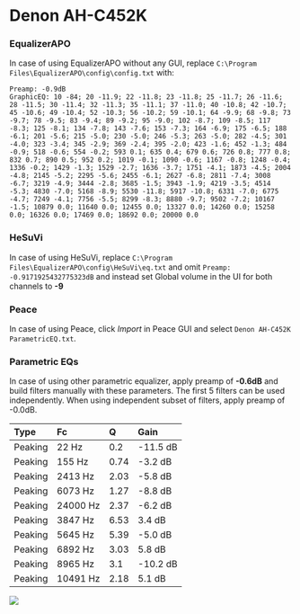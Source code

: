# Denon AH-C452K

### EqualizerAPO
In case of using EqualizerAPO without any GUI, replace `C:\Program Files\EqualizerAPO\config\config.txt`
with:
```
Preamp: -0.9dB
GraphicEQ: 10 -84; 20 -11.9; 22 -11.8; 23 -11.8; 25 -11.7; 26 -11.6; 28 -11.5; 30 -11.4; 32 -11.3; 35 -11.1; 37 -11.0; 40 -10.8; 42 -10.7; 45 -10.6; 49 -10.4; 52 -10.3; 56 -10.2; 59 -10.1; 64 -9.9; 68 -9.8; 73 -9.7; 78 -9.5; 83 -9.4; 89 -9.2; 95 -9.0; 102 -8.7; 109 -8.5; 117 -8.3; 125 -8.1; 134 -7.8; 143 -7.6; 153 -7.3; 164 -6.9; 175 -6.5; 188 -6.1; 201 -5.6; 215 -5.0; 230 -5.0; 246 -5.3; 263 -5.0; 282 -4.5; 301 -4.0; 323 -3.4; 345 -2.9; 369 -2.4; 395 -2.0; 423 -1.6; 452 -1.3; 484 -0.9; 518 -0.6; 554 -0.2; 593 0.1; 635 0.4; 679 0.6; 726 0.8; 777 0.8; 832 0.7; 890 0.5; 952 0.2; 1019 -0.1; 1090 -0.6; 1167 -0.8; 1248 -0.4; 1336 -0.2; 1429 -1.3; 1529 -2.7; 1636 -3.7; 1751 -4.1; 1873 -4.5; 2004 -4.8; 2145 -5.2; 2295 -5.6; 2455 -6.1; 2627 -6.8; 2811 -7.4; 3008 -6.7; 3219 -4.9; 3444 -2.8; 3685 -1.5; 3943 -1.9; 4219 -3.5; 4514 -5.3; 4830 -7.0; 5168 -8.9; 5530 -11.8; 5917 -10.8; 6331 -7.0; 6775 -4.7; 7249 -4.1; 7756 -5.5; 8299 -8.3; 8880 -9.7; 9502 -7.2; 10167 -1.5; 10879 0.0; 11640 0.0; 12455 0.0; 13327 0.0; 14260 0.0; 15258 0.0; 16326 0.0; 17469 0.0; 18692 0.0; 20000 0.0
```

### HeSuVi
In case of using HeSuVi, replace `C:\Program Files\EqualizerAPO\config\HeSuVi\eq.txt` and omit `Preamp:
-0.9171925432775323dB` and instead set Global volume in the UI for both channels to **-9**

### Peace
In case of using Peace, click *Import* in Peace GUI and select `Denon AH-C452K ParametricEQ.txt`.

### Parametric EQs
In case of using other parametric equalizer, apply preamp of **-0.6dB** and build filters manually
with these parameters. The first 5 filters can be used independently.
When using independent subset of filters, apply preamp of -0.0dB.

| Type    | Fc       |    Q | Gain     |
|:--------|:---------|:-----|:---------|
| Peaking | 22 Hz    | 0.2  | -11.5 dB |
| Peaking | 155 Hz   | 0.74 | -3.2 dB  |
| Peaking | 2413 Hz  | 2.03 | -5.8 dB  |
| Peaking | 6073 Hz  | 1.27 | -8.8 dB  |
| Peaking | 24000 Hz | 2.37 | -6.2 dB  |
| Peaking | 3847 Hz  | 6.53 | 3.4 dB   |
| Peaking | 5645 Hz  | 5.39 | -5.0 dB  |
| Peaking | 6892 Hz  | 3.03 | 5.8 dB   |
| Peaking | 8965 Hz  | 3.1  | -10.2 dB |
| Peaking | 10491 Hz | 2.18 | 5.1 dB   |

![](https://raw.githubusercontent.com/jaakkopasanen/AutoEq/master/results/headphonecom/sbaf-serious/Denon%20AH-C452K/Denon%20AH-C452K.png)